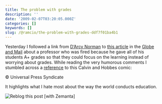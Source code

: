 ```yaml
---
title: The problem with grades
description: ''
date: '2009-02-07T03:20:05.000Z'
categories: []
keywords: []
slug: /@ramcio/the-problem-with-grades-ddf7f01ba4b1
---
```


Yesterday I followed a link from [D’Arcy Norman](http://www.darcynorman.net "D'Arcy Norman") to [this article](http://www.theglobeandmail.com/servlet/story/RTGAM.20090206.wprof06/BNStory/National/home "Story on fired Professor") in the [Globe and Mail](http://www.theglobeandmail.com/ "The Globe and Mail") about a professor who was fired because he gave all of his students A+ grades so that they could focus on the learning instead of worrying about grades. While reading the very humorous comments I stumbled across a [reference](http://www.theglobeandmail.com/servlet/story/RTGAM.20090206.wprof06/CommentStory/National/home#comment3130133 "Comment about Calvin and Hobbes") to this Calvin and Hobbes comic:

© Universal Press Syndicate

It highlights what I hate most about the way the world conducts education.

![Reblog this post [with Zemanta]](https://cdn-images-1.medium.com/max/800/0*K3syKYiGU-5iLNov.)